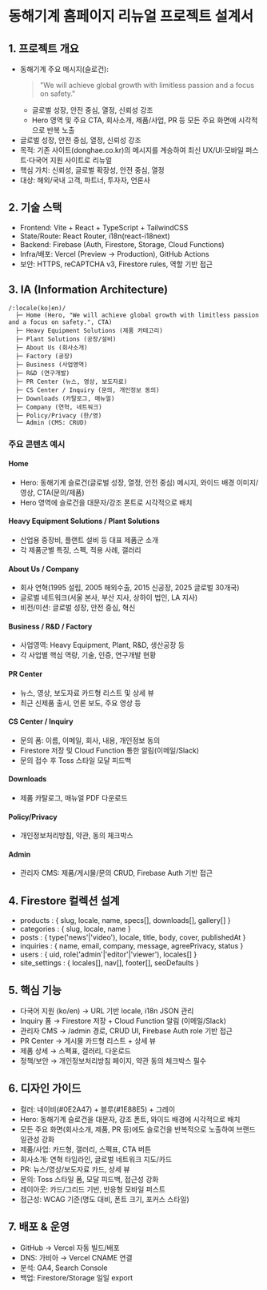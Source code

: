 # 동해기계 홈페이지 리뉴얼 프로젝트 설계서

## 1. 프로젝트 개요
- 동해기계 주요 메시지(슬로건):
  > "We will achieve global growth with limitless passion and a focus on safety."
  - 글로벌 성장, 안전 중심, 열정, 신뢰성 강조
  - Hero 영역 및 주요 CTA, 회사소개, 제품/사업, PR 등 모든 주요 화면에 시각적으로 반복 노출
- 글로벌 성장, 안전 중심, 열정, 신뢰성 강조
- 목적: 기존 사이트(donghae.co.kr)의 메시지를 계승하여 최신 UX/UI·모바일 퍼스트·다국어 지원 사이트로 리뉴얼
- 핵심 가치: 신뢰성, 글로벌 확장성, 안전 중심, 열정
- 대상: 해외/국내 고객, 파트너, 투자자, 언론사

## 2. 기술 스택
- Frontend: Vite + React + TypeScript + TailwindCSS
- State/Route: React Router, i18n(react-i18next)
- Backend: Firebase (Auth, Firestore, Storage, Cloud Functions)
- Infra/배포: Vercel (Preview → Production), GitHub Actions
- 보안: HTTPS, reCAPTCHA v3, Firestore rules, 역할 기반 접근

## 3. IA (Information Architecture)
```
/:locale(ko|en)/
  ├─ Home (Hero, "We will achieve global growth with limitless passion and a focus on safety.", CTA)
  ├─ Heavy Equipment Solutions (제품 카테고리)
  ├─ Plant Solutions (공장/설비)
  ├─ About Us (회사소개)
  ├─ Factory (공장)
  ├─ Business (사업영역)
  ├─ R&D (연구개발)
  ├─ PR Center (뉴스, 영상, 보도자료)
  ├─ CS Center / Inquiry (문의, 개인정보 동의)
  ├─ Downloads (카탈로그, 매뉴얼)
  ├─ Company (연혁, 네트워크)
  ├─ Policy/Privacy (한/영)
  └─ Admin (CMS: CRUD)
```

### 주요 콘텐츠 예시
#### Home
- Hero: 동해기계 슬로건(글로벌 성장, 열정, 안전 중심) 메시지, 와이드 배경 이미지/영상, CTA(문의/제품)
- Hero 영역에 슬로건을 대문자/강조 폰트로 시각적으로 배치

#### Heavy Equipment Solutions / Plant Solutions
- 산업용 중장비, 플랜트 설비 등 대표 제품군 소개
- 각 제품군별 특징, 스펙, 적용 사례, 갤러리

#### About Us / Company
- 회사 연혁(1995 설립, 2005 해외수출, 2015 신공장, 2025 글로벌 30개국)
- 글로벌 네트워크(서울 본사, 부산 지사, 상하이 법인, LA 지사)
- 비전/미션: 글로벌 성장, 안전 중심, 혁신

#### Business / R&D / Factory
- 사업영역: Heavy Equipment, Plant, R&D, 생산공장 등
- 각 사업별 핵심 역량, 기술, 인증, 연구개발 현황

#### PR Center
- 뉴스, 영상, 보도자료 카드형 리스트 및 상세 뷰
- 최근 신제품 출시, 언론 보도, 주요 영상 등

#### CS Center / Inquiry
- 문의 폼: 이름, 이메일, 회사, 내용, 개인정보 동의
- Firestore 저장 및 Cloud Function 통한 알림(이메일/Slack)
- 문의 접수 후 Toss 스타일 모달 피드백

#### Downloads
- 제품 카탈로그, 매뉴얼 PDF 다운로드

#### Policy/Privacy
- 개인정보처리방침, 약관, 동의 체크박스

#### Admin
- 관리자 CMS: 제품/게시물/문의 CRUD, Firebase Auth 기반 접근

## 4. Firestore 컬렉션 설계
- products : { slug, locale, name, specs[], downloads[], gallery[] }
- categories : { slug, locale, name }
- posts : { type('news'|'video'), locale, title, body, cover, publishedAt }
- inquiries : { name, email, company, message, agreePrivacy, status }
- users : { uid, role('admin'|'editor'|'viewer'), locales[] }
- site_settings : { locales[], nav[], footer[], seoDefaults }

## 5. 핵심 기능
- 다국어 지원 (ko/en) → URL 기반 locale, i18n JSON 관리
- Inquiry 폼 → Firestore 저장 + Cloud Function 알림 (이메일/Slack)
- 관리자 CMS → /admin 경로, CRUD UI, Firebase Auth role 기반 접근
- PR Center → 게시물 카드형 리스트 + 상세 뷰
- 제품 상세 → 스펙표, 갤러리, 다운로드
- 정책/보안 → 개인정보처리방침 페이지, 약관 동의 체크박스 필수

## 6. 디자인 가이드
- 컬러: 네이비(#0E2A47) + 블루(#1E88E5) + 그레이
- Hero: 동해기계 슬로건을 대문자, 강조 폰트, 와이드 배경에 시각적으로 배치
- 모든 주요 화면(회사소개, 제품, PR 등)에도 슬로건을 반복적으로 노출하여 브랜드 일관성 강화
- 제품/사업: 카드형, 갤러리, 스펙표, CTA 버튼
- 회사소개: 연혁 타임라인, 글로벌 네트워크 지도/카드
- PR: 뉴스/영상/보도자료 카드, 상세 뷰
- 문의: Toss 스타일 폼, 모달 피드백, 접근성 강화
- 레이아웃: 카드/그리드 기반, 반응형 모바일 퍼스트
- 접근성: WCAG 기준(명도 대비, 폰트 크기, 포커스 스타일)

## 7. 배포 & 운영
- GitHub → Vercel 자동 빌드/배포
- DNS: 가비아 → Vercel CNAME 연결
- 분석: GA4, Search Console
- 백업: Firestore/Storage 일일 export

